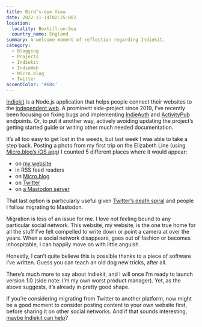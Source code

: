```yaml
---
title: Bird’s-eye View
date: 2022-11-14T02:25:00Z
location:
  locality: Bexhill-on-Sea
  country_name: England
summary: A welcome moment of reflection regarding Indiekit.
category:
  - Blogging
  - Projects
  - Indiekit
  - IndieWeb
  - Micro.blog
  - Twitter
accentColor: '#60c'
---
```


[Indiekit][1] is a Node.js application that helps people connect their websites to the [independent web][2]. A prominent side-project since 2019, I’ve recently been focusing on fixing bugs and implementing [IndieAuth][3] and [ActivityPub][4] endpoints. Or, to put it another way, actively avoiding updating the project’s getting started guide or writing other much needed documentation.

It’s all too easy to get lost in the weeds, but last week I was able to take a step back. Posting a photo from my first trip on the Elizabeth Line (using [Micro.blog’s iOS app][5]) I counted 5 different places where it would appear:

* on [my website][6]
* in RSS feed readers
* on [Micro.blog][7]
* on [Twitter][8]
* on [a Mastodon server][9]

That last option is particularly useful given [Twitter’s death spiral][10] and people I follow migrating to Mastodon.

Migration is less of an issue for me. I love not feeling bound to any particular social network. This website, my website, is the one true home for all the stuff I’ve felt compelled to write down or point a camera at over the years. When a social network disappears, goes out of fashion or becomes inhospitable, I can happily move on with little anguish.

Honestly, I can’t quite believe this is possible thanks to a piece of software I’ve written. Guess you can teach an old dog new tricks, after all.

There’s much more to say about Indiekit, and I will once I’m ready to launch version 1.0 (side note: I’m my own worst product manager). Yet, as the above suggests, it’s already in pretty good shape.

If you’re considering migrating from Twitter to another platform, now might be a good moment to consider posting content to your own website first, before sharing it on other social networks. And if that sounds interesting, [maybe Indiekit can help][1]?

[1]: https://getindiekit.com
[2]: https://indieweb.org
[3]: https://indieauth.spec.indieweb.org
[4]: https://www.w3.org/TR/activitypub
[5]: https://apps.apple.com/gb/app/micro-blog/id1253201335
[6]: /photos/1668034491/
[7]: https://micro.blog/paulrobertlloyd
[8]: https://twitter.com/paulrobertlloyd/status/1590478628868874240
[9]: https://mastodon.social/@paulrobertlloyd/109316317363676243
[10]: https://www.nytimes.com/2022/11/11/technology/elon-musk-twitter-takeover.html
